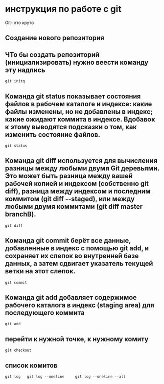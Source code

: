 # инструкция по работе с git

Git- это круто

## Создание нового репозитория

## ЧТо бы создать репозиторий (инициализировать) нужно веести команду эту надпись


    git initq
  

## Команда git status показывает состояния файлов в рабочем каталоге и индексе: какие файлы изменены, но не добавлены в индекс; какие ожидают коммита в индексе. Вдобавок к этому выводятся подсказки о том, как изменить состояние файлов.

    git status
## Команда git diff используется для вычисления разницы между любыми двумя Git деревьями. Это может быть разница между вашей рабочей копией и индексом (собственно git diff), разница между индексом и последним коммитом (git diff --staged), или между любыми двумя коммитами (git diff master branchB).

    git diff

## Команда git commit берёт все данные, добавленные в индекс с помощью git add, и сохраняет их слепок во внутренней базе данных, а затем сдвигает указатель текущей ветки на этот слепок.
    git commit
## Команда git add добавляет содержимое рабочего каталога в индекс (staging area) для последующего коммита
    git add

## перейти к нужной точке, к нужному комиту
    git checkout
## список комитов 
    git log   git log --oneline     git log --oneline --all
